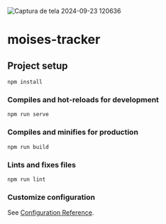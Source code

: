 


![Captura de tela 2024-09-23 120636](https://github.com/user-attachments/assets/430f1eaf-ac23-42e8-9163-144738cf0b42)

# moises-tracker

## Project setup
```
npm install
```

### Compiles and hot-reloads for development
```
npm run serve
```

### Compiles and minifies for production
```
npm run build
```

### Lints and fixes files
```
npm run lint
```

### Customize configuration
See [Configuration Reference](https://cli.vuejs.org/config/).
